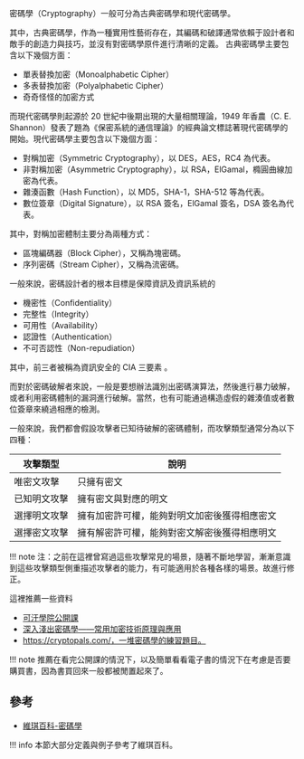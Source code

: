 密碼學（Cryptography）一般可分為古典密碼學和現代密碼學。

其中，古典密碼學，作為一種實用性藝術存在，其編碼和破譯通常依賴于設計者和敵手的創造力與技巧，並沒有對密碼學原件進行清晰的定義。
古典密碼學主要包含以下幾個方面：

- 單表替換加密（Monoalphabetic Cipher）
- 多表替換加密（Polyalphabetic Cipher）
- 奇奇怪怪的加密方式

而現代密碼學則起源於 20 世紀中後期出現的大量相關理論，1949 年香農（C. E. Shannon）發表了題為《保密系統的通信理論》的經典論文標誌著現代密碼學的開始。現代密碼學主要包含以下幾個方面：

- 對稱加密（Symmetric Cryptography），以 DES，AES，RC4 為代表。
- 非對稱加密（Asymmetric Cryptography），以 RSA，ElGamal，橢圓曲線加密為代表。
- 雜湊函數（Hash Function），以 MD5，SHA-1，SHA-512 等為代表。
- 數位簽章（Digital Signature），以 RSA 簽名，ElGamal 簽名，DSA 簽名為代表。

其中，對稱加密體制主要分為兩種方式：

- 區塊編碼器（Block Cipher），又稱為塊密碼。
- 序列密碼（Stream Cipher），又稱為流密碼。

一般來說，密碼設計者的根本目標是保障資訊及資訊系統的

- 機密性（Confidentiality）
- 完整性（Integrity）
- 可用性（Availability）
- 認證性（Authentication）
- 不可否認性（Non-repudiation）

其中，前三者被稱為資訊安全的 CIA 三要素 。

而對於密碼破解者來說，一般是要想辦法識別出密碼演算法，然後進行暴力破解，或者利用密碼體制的漏洞進行破解。當然，也有可能通過構造虛假的雜湊值或者數位簽章來繞過相應的檢測。

一般來說，我們都會假設攻擊者已知待破解的密碼體制，而攻擊類型通常分為以下四種：

| 攻擊類型     | 說明                                       |
| ------------ | ------------------------------------------ |
| 唯密文攻擊   | 只擁有密文                                 |
| 已知明文攻擊 | 擁有密文與對應的明文                       |
| 選擇明文攻擊 | 擁有加密許可權，能夠對明文加密後獲得相應密文 |
| 選擇密文攻擊 | 擁有解密許可權，能夠對密文解密後獲得相應明文 |

!!! note 
    注：之前在這裡曾寫過這些攻擊常見的場景，隨著不斷地學習，漸漸意識到這些攻擊類型側重描述攻擊者的能力，有可能適用於各種各樣的場景。故進行修正。

這裡推薦一些資料

- [可汗學院公開課](http://open.163.com/special/Khan/moderncryptography.html)
- [深入淺出密碼學——常用加密技術原理與應用](https://github.com/yuankeyang/python/blob/master/%E3%80%8A%E6%B7%B1%E5%85%A5%E6%B5%85%E5%87%BA%E5%AF%86%E7%A0%81%E5%AD%A6%E2%80%94%E2%80%94%E5%B8%B8%E7%94%A8%E5%8A%A0%E5%AF%86%E6%8A%80%E6%9C%AF%E5%8E%9F%E7%90%86%E4%B8%8E%E5%BA%94%E7%94%A8%E3%80%8B.pdf)
- https://cryptopals.com/，一堆密碼學的練習題目。

!!! note
    推薦在看完公開課的情況下，以及簡單看看電子書的情況下在考慮是否要購買書，因為書買回來一般都被閒置起來了。

## 參考

- [維琪百科-密碼學](https://zh.wikipedia.org/wiki/%E5%AF%86%E7%A0%81%E5%AD%A6)

!!! info
    本節大部分定義與例子參考了維琪百科。
